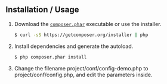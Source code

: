 Installation / Usage
--------------------

1. Download the [`composer.phar`](https://getcomposer.org/composer.phar) executable or use the installer.

    ``` sh
    $ curl -sS https://getcomposer.org/installer | php
    ```

2. Install dependencies and generate the autoload.

    ``` sh
    $ php composer.phar install
    ```

3. Change the filename project/conf/config-demo.php to project/conf/config.php, and edit the parameters inside.
